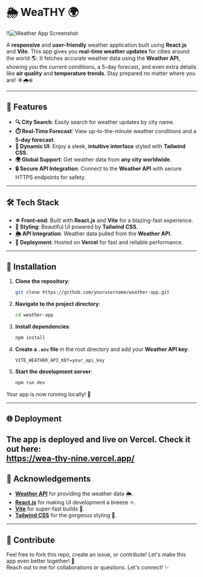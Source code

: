 # 🌦️ WeaTHY 🌍

!!![Weather App Screenshot]((https://github.com/NothingADSR123/WeaTHY/blob/55a200f50802d255416c03a831fc8b43a4bd0399/src/assets/logo.jpeg)
)


A **responsive** and **user-friendly** weather application built using **React.js** and **Vite**. This app gives you **real-time weather updates** for cities around the world 🌎. It fetches accurate weather data using the **Weather API**, showing you the current conditions, a 5-day forecast, and even extra details like **air quality** and **temperature trends**. Stay prepared no matter where you are! ☀️🌧️❄️

---

## 🎉 Features

- **🔍 City Search**: Easily search for weather updates by city name.
- **⏱️ Real-Time Forecast**: View up-to-the-minute weather conditions and a **5-day forecast**.
- **🌈 Dynamic UI**: Enjoy a sleek, **intuitive interface** styled with **Tailwind CSS**.
- **🌍 Global Support**: Get weather data from **any city worldwide**.
- **🔒 Secure API Integration**: Connect to the **Weather API** with secure HTTPS endpoints for safety.

---

## 🛠️ Tech Stack

- **⚛️ Front-end**: Built with **React.js** and **Vite** for a blazing-fast experience.
- **🎨 Styling**: Beautiful UI powered by **Tailwind CSS**.
- **🌦️ API Integration**: Weather data pulled from the **Weather API**.
- **🚀 Deployment**: Hosted on **Vercel** for fast and reliable performance.

---

## 🚀 Installation

1. **Clone the repository**:
    ```bash
    git clone https://github.com/yourusername/weather-app.git
    ```

2. **Navigate to the project directory**:
    ```bash
    cd weather-app
    ```

3. **Install dependencies**:
    ```bash
    npm install
    ```

4. **Create a `.env` file** in the root directory and add your **Weather API key**:
    ```env
    VITE_WEATHER_API_KEY=your_api_key
    ```

5. **Start the development server**:
    ```bash
    npm run dev
    ```

Your app is now running locally! 🌟

---

## 🌐 Deployment

The app is deployed and live on **Vercel**. Check it out here:  
https://wea-thy-nine.vercel.app/
---


## 🙏 Acknowledgements

- **[Weather API](https://www.weatherapi.com/)** for providing the weather data 🌦️.
- **[React.js](https://reactjs.org/)** for making UI development a breeze ⚛️.
- **[Vite](https://vitejs.dev/)** for super-fast builds 🚀.
- **[Tailwind CSS](https://tailwindcss.com/)** for the gorgeous styling 🌈.

---

## 🤝 Contribute

Feel free to fork this repo, create an issue, or contribute! Let's make this app even better together! 🌟  
Reach out to me for collaborations or questions. Let's connect! ✨